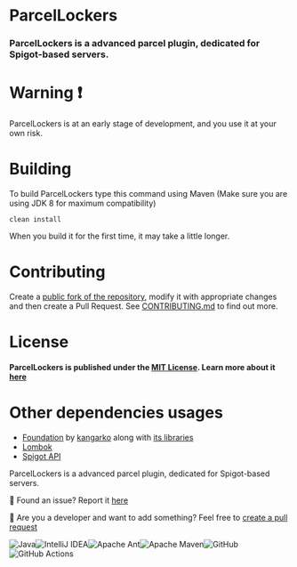 # ParcelLockers

### ParcelLockers is a advanced parcel plugin, dedicated for Spigot-based servers.

# Warning ❗

ParcelLockers is at an early stage of development, and you use it at your own risk.

# Building

To build ParcelLockers type this command using Maven (Make sure you are using JDK 8 for maximum compatibility)

`clean install`

When you build it for the first time, it may take a little longer.

# Contributing

Create a [public fork of the repository](https://github.com/Jakubk15/ParcelLockers/fork), modify it with appropriate changes and then create a Pull Request.
See [CONTRIBUTING.md](https://github.com/Jakubk15/ParcelLockers/blob/master/.github/CONTRIBUTING.md) to find out more.

# License

#### ParcelLockers is published under the [MIT License](https://github.com/Jakubk15/ParcelLockers/blob/master/LICENSE). Learn more about it [here](https://choosealicense.com/licenses/mit/)

# Other dependencies usages

- [Foundation](https://github.com/kangarko/Foundation) by [kangarko](https://github.com/kangarko) along with [its libraries](https://bitbucket.org/kangarko/libraries/src/master/)
- [Lombok](https://projectlombok.org)
- [Spigot API](https://www.spigotmc.org/wiki/spigot-maven/)

ParcelLockers is a advanced parcel plugin, dedicated for Spigot-based servers.

🚫 Found an issue? Report it [here](https://github.com/Jakubk15/ParcelLockers/issues)

🧩 Are you a developer and want to add something? Feel free to [create a pull request](https://github.com/Jakubk15/ParcelLockers/pulls)

![Java](https://img.shields.io/badge/java-%23ED8B00.svg?style=for-the-badge&logo=java&logoColor=white)![IntelliJ IDEA](https://img.shields.io/badge/IntelliJIDEA-000000.svg?style=for-the-badge&logo=intellij-idea&logoColor=white)![Apache Ant](https://img.shields.io/badge/Apache%20Ant-A81C7D?style=for-the-badge&logo=Apache%20Ant&logoColor=white)![Apache Maven](https://img.shields.io/badge/Apache%20Maven-C71A36?style=for-the-badge&logo=Apache%20Maven&logoColor=white)![GitHub](https://img.shields.io/badge/github-%23121011.svg?style=for-the-badge&logo=github&logoColor=white)![GitHub Actions](https://img.shields.io/badge/github%20actions-%232671E5.svg?style=for-the-badge&logo=githubactions&logoColor=white)
